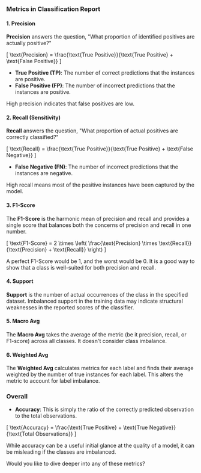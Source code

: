 ### Metrics in Classification Report

#### 1. Precision

**Precision** answers the question, "What proportion of identified positives are actually positive?"

\[
\text{Precision} = \frac{\text{True Positive}}{\text{True Positive} + \text{False Positive}}
\]

- **True Positive (TP)**: The number of correct predictions that the instances are positive.
- **False Positive (FP)**: The number of incorrect predictions that the instances are positive.

High precision indicates that false positives are low.

#### 2. Recall (Sensitivity)

**Recall** answers the question, "What proportion of actual positives are correctly classified?"

\[
\text{Recall} = \frac{\text{True Positive}}{\text{True Positive} + \text{False Negative}}
\]

- **False Negative (FN)**: The number of incorrect predictions that the instances are negative.

High recall means most of the positive instances have been captured by the model.

#### 3. F1-Score

The **F1-Score** is the harmonic mean of precision and recall and provides a single score that balances both the
concerns of precision and recall in one number.

\[
\text{F1-Score} = 2 \times \left( \frac{\text{Precision} \times \text{Recall}}{\text{Precision} + \text{Recall}} \right)
\]

A perfect F1-Score would be 1, and the worst would be 0. It is a good way to show that a class is well-suited for both
precision and recall.

#### 4. Support

**Support** is the number of actual occurrences of the class in the specified dataset. Imbalanced support in the
training data may indicate structural weaknesses in the reported scores of the classifier.

#### 5. Macro Avg

The **Macro Avg** takes the average of the metric (be it precision, recall, or F1-score) across all classes. It doesn't
consider class imbalance.

#### 6. Weighted Avg

The **Weighted Avg** calculates metrics for each label and finds their average weighted by the number of true instances
for each label. This alters the metric to account for label imbalance.

### Overall

- **Accuracy**: This is simply the ratio of the correctly predicted observation to the total observations.

\[
\text{Accuracy} = \frac{\text{True Positive} + \text{True Negative}}{\text{Total Observations}}
\]

While accuracy can be a useful initial glance at the quality of a model, it can be misleading if the classes are
imbalanced.

Would you like to dive deeper into any of these metrics?